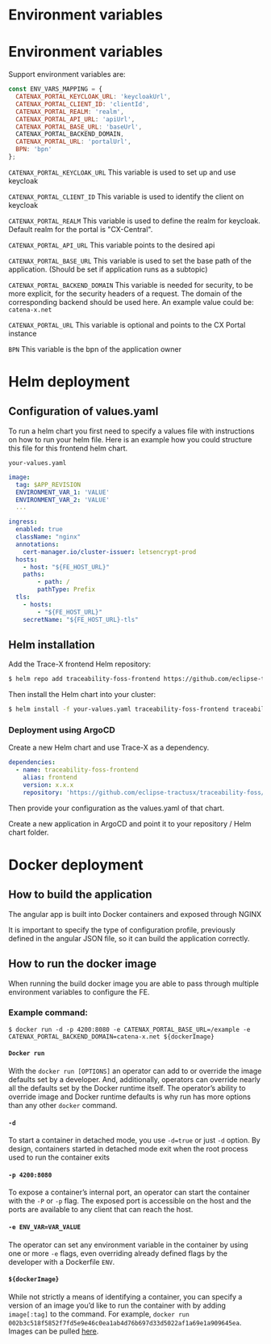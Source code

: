 # Environment variables
# Environment variables

Support environment variables are:

```javascript
const ENV_VARS_MAPPING = {
  CATENAX_PORTAL_KEYCLOAK_URL: 'keycloakUrl',
  CATENAX_PORTAL_CLIENT_ID: 'clientId',
  CATENAX_PORTAL_REALM: 'realm',
  CATENAX_PORTAL_API_URL: 'apiUrl',
  CATENAX_PORTAL_BASE_URL: 'baseUrl',
  CATENAX_PORTAL_BACKEND_DOMAIN,
  CATENAX_PORTAL_URL: 'portalUrl',
  BPN: 'bpn'
};
```

`CATENAX_PORTAL_KEYCLOAK_URL`
This variable is used to set up and use keycloak

`CATENAX_PORTAL_CLIENT_ID`
This variable is used to identify the client on keycloak

`CATENAX_PORTAL_REALM`
This variable is used to define the realm for keycloak. Default realm for the portal is "CX-Central".

`CATENAX_PORTAL_API_URL`
This variable points to the desired api

`CATENAX_PORTAL_BASE_URL`
This variable is used to set the base path of the application. (Should be set if application runs as a subtopic)

`CATENAX_PORTAL_BACKEND_DOMAIN`
This variable is needed for security, to be more explicit, for the security headers of a request.
The domain of the corresponding backend should be used here.
An example value could be: `catena-x.net`

`CATENAX_PORTAL_URL`
This variable is optional and points to the CX Portal instance

`BPN`
This variable is the bpn of the application owner

# Helm deployment

## Configuration of values.yaml

To run a helm chart you first need to specify a values file with instructions on how to run your helm file.
Here is an example how you could structure this file for this frontend helm chart.

`your-values.yaml`

```yaml
image:
  tag: $APP_REVISION
  ENVIRONMENT_VAR_1: 'VALUE'
  ENVIRONMENT_VAR_2: 'VALUE'
  ...

ingress:
  enabled: true
  className: "nginx"
  annotations:
    cert-manager.io/cluster-issuer: letsencrypt-prod
  hosts:
    - host: "${FE_HOST_URL}"
    paths:
        - path: /
        pathType: Prefix
  tls:
    - hosts:
        - "${FE_HOST_URL}"
    secretName: "${FE_HOST_URL}-tls"

```

## Helm installation

Add the Trace-X frontend Helm repository:

```sh
$ helm repo add traceability-foss-frontend https://github.com/eclipse-tractusx/traceability-foss
```

Then install the Helm chart into your cluster:

```sh
$ helm install -f your-values.yaml traceability-foss-frontend traceability-foss-frontend/traceability-foss-frontend
```

### Deployment using ArgoCD

Create a new Helm chart and use Trace-X as a dependency.

```yaml
dependencies:
  - name: traceability-foss-frontend
    alias: frontend
    version: x.x.x
    repository: 'https://github.com/eclipse-tractusx/traceability-foss/'
```

Then provide your configuration as the values.yaml of that chart.

Create a new application in ArgoCD and point it to your repository / Helm chart folder.

# Docker deployment

## How to build the application

The angular app is built into Docker containers and exposed through NGINX

It is important to specify the type of configuration profile, previously defined in the angular JSON file, so it can
build the application correctly.

## How to run the docker image

When running the build docker image you are able to pass through multiple environment variables to configure the FE.

### Example command:

```shell
$ docker run -d -p 4200:8080 -e CATENAX_PORTAL_BASE_URL=/example -e CATENAX_PORTAL_BACKEND_DOMAIN=catena-x.net ${dockerImage}
```

#### `Docker run`

With the `docker run [OPTIONS]` an operator can add to or override the image defaults set by a developer. And, additionally, operators can override nearly all the defaults set by the Docker runtime itself. The operator’s ability to override image and Docker runtime defaults is why run has more options than any other `docker` command.

#### `-d`

To start a container in detached mode, you use `-d=true` or just `-d` option. By design, containers started in detached mode exit when the root process used to run the container exits

#### `-p 4200:8080`

To expose a container’s internal port, an operator can start the container with the `-P` or `-p` flag. The exposed port is accessible on the host and the ports are available to any client that can reach the host.

#### `-e ENV_VAR=VAR_VALUE`

The operator can set any environment variable in the container by using one or more `-e` flags, even overriding already defined flags by the developer with a Dockerfile `ENV`.

#### `${dockerImage}`

While not strictly a means of identifying a container, you can specify a version of an image you’d like to run the container with by adding `image[:tag]` to the command. For example, `docker run 002b3c518f5852f7fd5e9e46c0ea1ab4d76b697d33d5022af1a69e1a909645ea`.
Images can be pulled [here](https://github.com/eclipse-tractusx/traceability-foss-frontend/pkgs/container/traceability-foss-frontend).
